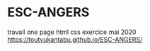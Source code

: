 # ESC-ANGERS

travail one page html css
exercice mai 2020
 https://toutvukantabu.github.io/ESC-ANGERS/
